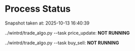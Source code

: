 # Process Status

Snapshot taken at: 2025-10-13 16:40:39

../wintrd/trade_algo.py --task price_update: **NOT RUNNING**

../wintrd/trade_algo.py --task buy_sell: **NOT RUNNING**

